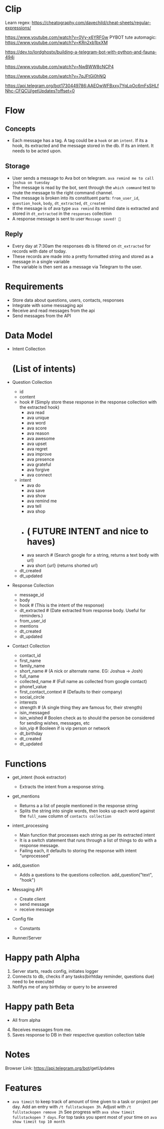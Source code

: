 
# Clip
Learn regex:
https://cheatography.com/davechild/cheat-sheets/regular-expressions/



https://www.youtube.com/watch?v=0Vy-x6YRFGw
PYBOT tute automagic: 
https://www.youtube.com/watch?v=KRn2xb1bxXM

https://dev.to/lordghostx/building-a-telegram-bot-with-python-and-fauna-494i


https://www.youtube.com/watch?v=NwBWW8cNCP4


https://www.youtube.com/watch?v=7qJFtGi0hNQ


https://api.telegram.org/bot1730449786:AAEOwWFBxxy7YqLpOc6mFsSHLfNhc-CFQCU/getUpdates?offset=0

# Flow
## Concepts
- Each message has a tag. A tag could be a `hook` or an `intent`. If its a hook, its extracted and the message stored in the db. If its an intent. It needs to be acted upon. 

## Storage
- User sends a message to Ava bot on telegram. `ava remind me to call joshua on tuesday`
- The message is read by the bot, sent through the `which command` test to route the message to the right command channel.
- The message is broken into its constituent parts: `from_user_id`, `question_hook`, `body`, `dt_extracted`, `dt_created`
- If the message is of ava type `ava remind` its remind date is extracted and stored in `dt_extracted` in the `responses` collection
- A response message is sent to user `Message saved! 🐶`


## Reply
- Every day at 7:30am the responses db is filtered on `dt_extracted` for records with date of today.
- These records are made into a pretty formatted string and stored as a message in a single variable
- The variable is then sent as a message via Telegram to the user.

# Requirements

- Store data about questions, users, contacts, responses
- Integrate with some messaging api
- Receive and read messages from the api
- Send messages from the API


# Data Model

- Intent Collection
    # (List of intents)
- Question Collection
    - id
    - content
    - hook # (Simply store these response in the response collection with the extracted hook)
        - ava read
        - ava unique
        - ava word
        - ava score
        - ava reason
        - ava awesome
        - ava upset
        - ava regret
        - ava improve
        - ava presence
        - ava grateful
        - ava forgive
        - ava connect
    - intent 
        - ava do
        - ava save
        - ava show
        - ava remind me
        - ava tell
        - ava shop
        - # ( FUTURE INTENT and nice to haves)
        - ava search # (Search google for a string, returns a text body with url)
        - ava short {url} (returns shorted url) 
    - dt_created
    - dt_updated

- Response Collection
    - message_id
    - body
    - hook # (This is the intent of the response)
    - dt_extracted # (Date extracted from response body. Useful for reminders.)
    - from_user_id
    - mentions
    - dt_created
    - dt_updated

- Contact Collection
    - contact_id
    - first_name
    - family_name
    - short_name # (A nick or alternate name. EG: Joshua -> Josh)
    - full_name
    - collected_name # (Full name as collected from google contact)
    - phone1_value
    - first_contact_context # (Defaults to their company)
    - social_circle
    - interests
    - strength # (A single thing they are famous for, their strength)
    - isin_messaged
    - isin_wished # Boolen check as to should the person be considered for sending wishes, messages, etc
    - isin_vip # Booleen if is vip person or network
    - dt_birthday
    - dt_created
    - dt_updated


# Functions
- get_intent (hook extractor)
    - Extracts the intent from a response string.
- get_mentions
    - Returns a a list of people mentioned in the response string
    - Splits the string into single words, then looks up each word against the `full_name` column of `contacts collection`
- intent_processing
    - Main function that processes each string as per its extracted intent
    - It is a switch statement that runs through a list of things to do with a response message.
    - Failing each, it defaults to storing the response with intent "unprocessed"
- add_question
    - Adds a questions to the questions collection. add_question("text", "hook")


- Messaging API
    - Create client
    - send message
    - receive message


- Config file
    - Constants

- Runner/Server 

# Happy path Alpha
1. Server starts, reads config, initiates logger
2. Connects to db, checks if any tasks(birhtday reminder, questions due) need to be executed
3. Nofifys me of any birthday or query to be answered

# Happy path Beta
- All from alpha
4. Receives messages from me.
5. Saves response to DB in their respective question collection table

# Notes
Browser Link:
https://api.telegram.org/bot<token>/getUpdates


# Features
- `ava timeit` to keep track of amount of time given to a task or project per day. Add an entry with `/t fullstackopen 3h`. Adjust with `/t fullstackopen remove 2h` See progress with `ava show timeit fullstackopen 7 days`. For top tasks you spent most of your time on `ava show timeit top 10 month`



